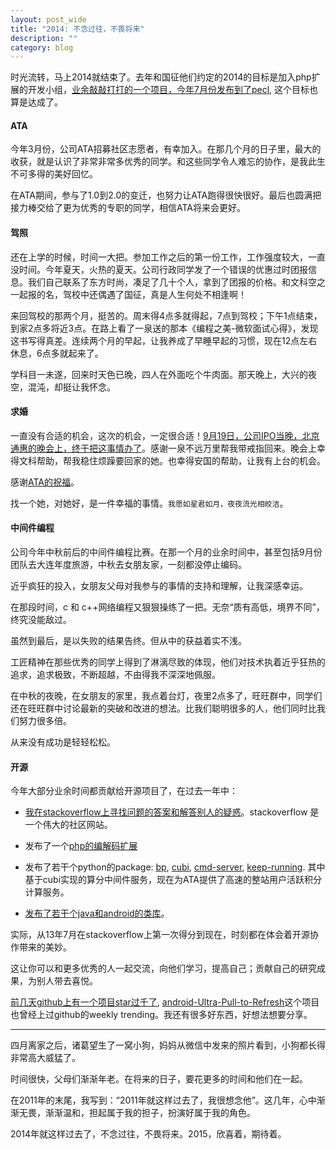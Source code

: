 ```yaml
---
layout: post_wide
title: "2014: 不念过往，不畏将来"
description: ""
category: blog
---
```


时光流转，马上2014就结束了。去年和国征他们约定的2014的目标是加入php扩展的开发小组，[业余敲敲打打的一个项目，今年7月份发布到了pecl](http://pecl.php.net/package/binpack), 这个目标也算是达成了。

#### ATA

今年3月份，公司ATA招募社区志愿者，有幸加入。在那几个月的日子里，最大的收获，就是认识了非常非常多优秀的同学。和这些同学令人难忘的协作，是我此生不可多得的美好回忆。

在ATA期间，参与了1.0到2.0的变迁，也努力让ATA跑得很快很好。最后也圆满把接力棒交给了更为优秀的专职的同学，相信ATA将来会更好。

#### 驾照

还在上学的时候，时间一大把。参加工作之后的第一份工作，工作强度较大，一直没时间。今年夏天，火热的夏天。公司行政同学发了一个错误的优惠过时团报信息。我们自己联系了东方时尚，凑足了几十个人，拿到了团报的价格。和文科空之一起报的名，驾校中还偶遇了国征，真是人生何处不相逢啊！

来回驾校的那两个月，挺苦的。周末得4点多就得起，7点到驾校；下午1点结束，到家2点多将近3点。在路上看了一泉送的那本《编程之美-微软面试心得》，发现这书写得真差。连续两个月的早起，让我养成了早睡早起的习惯，现在12点左右休息，6点多就起来了。

学科目一未遂，回来时天色已晚，四人在外面吃个牛肉面。那天晚上，大兴的夜空，混沌，却挺让我怀念。

#### 求婚

一直没有合适的机会，这次的机会，一定很合适！[9月19日，公司IPO当晚，北京通惠的晚会上，终于把这事情办了](http://weibo.com/1503535883/BnLNS7Vb1)。感谢一泉不远万里帮我带戒指回来。晚会上幸得文科帮助，帮我稳住烦躁要回家的她。也幸得安国的帮助，让我有上台的机会。

感谢[ATA的祝福](http://www.atatech.org/ask/22437)。

找一个她，对她好，是一件幸福的事情。`我愿如星君如月，夜夜流光相皎洁`。

#### 中间件编程

公司今年中秋前后的中间件编程比赛。在那一个月的业余时间中，甚至包括9月份团队去大连年度旅游，中秋去女朋友家，一刻都没停止编码。

近乎疯狂的投入，女朋友父母对我参与的事情的支持和理解，让我深感幸运。

在那段时间，c 和 c++网络编程又狠狠操练了一把。无奈“质有高低，境界不同”，终究没能敌过。

虽然到最后，是以失败的结果告终。但从中的获益着实不浅。

工匠精神在那些优秀的同学上得到了淋漓尽致的体现，他们对技术执着近乎狂热的追求，追求极致，不断超越，不由得我不深深地佩服。

在中秋的夜晚，在女朋友的家里，我点着台灯，夜里2点多了，旺旺群中，同学们还在旺旺群中讨论最新的突破和改进的想法。比我们聪明很多的人，他们同时比我们努力很多倍。

从来没有成功是轻轻松松。

#### 开源

今年大部分业余时间都贡献给开源项目了，在过去一年中：

*  [我在stackoverflow上寻找问题的答案和解答别人的疑惑](http://stackoverflow.com/users/2446397/srain)。stackoverflow 是一个伟大的社区网站。

*  发布了一个[php的编解码扩展](http://pecl.php.net/package/binpack)

*  发布了若干个python的package: [bp](https://pypi.python.org/pypi/bp/), [cubi](https://pypi.python.org/pypi/cubi/), [cmd-server](https://pypi.python.org/pypi/keep-running), [keep-running](https://pypi.python.org/pypi/keep-running/).
   其中基于cubi实现的算分中间件服务，现在为ATA提供了高速的整站用户活跃积分计算服务。

*  [发布了若干个java和android的类库](http://search.maven.org/#search%7Cga%7C1%7Cin.srain)。

实际，从13年7月在stackoverflow上第一次得分到现在，时刻都在体会着开源协作带来的美妙。

这让你可以和更多优秀的人一起交流，向他们学习，提高自己；贡献自己的研究成果，为别人带去喜悦。

[前几天github上有一个项目star过千了](https://github.com/liaohuqiu), [android-Ultra-Pull-to-Refresh](https://github.com/liaohuqiu/android-Ultra-Pull-To-Refresh)这个项目也曾经上过github的weekly trending。我还有很多好东西，好想法想要分享。

---

四月离家之后，诸葛望生了一窝小狗，妈妈从微信中发来的照片看到，小狗都长得非常高大威猛了。

时间很快，父母们渐渐年老。在将来的日子，要花更多的时间和他们在一起。

在2011年的末尾，我写到：“2011年就这样过去了，我很想念他”。这几年，心中渐渐无畏，渐渐温和，担起属于我的担子，扮演好属于我的角色。

2014年就这样过去了，不念过往，不畏将来。2015，欣喜着，期待着。
